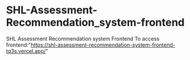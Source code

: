 # SHL-Assessment-Recommendation_system-frontend
SHL Assessment Recommendation system Frontend
To access frontend:"https://shl-assessment-recommendation-system-frontend-tq3s.vercel.app/"  
